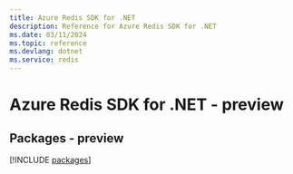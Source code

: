 ```yaml
---
title: Azure Redis SDK for .NET
description: Reference for Azure Redis SDK for .NET
ms.date: 03/11/2024
ms.topic: reference
ms.devlang: dotnet
ms.service: redis
---
```

# Azure Redis SDK for .NET - preview
## Packages - preview
[!INCLUDE [packages](redis-index.md)]